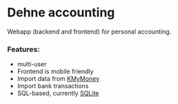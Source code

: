 # Dehne accounting
Webapp (backend and frontend) for personal accounting.

### Features:
- multi-user
- Frontend is mobile friendly
- Import data from [KMyMoney](https://kmymoney.org/)
- Import bank transactions
- SQL-based, currently [SQLite](https://www.sqlite.org/index.html)


